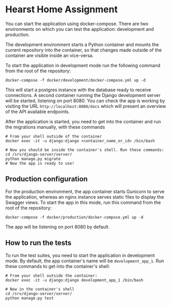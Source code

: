 # Hearst Home Assignment

You can start the application using docker-compose. There are two environments on which
you can test the application: development and production.

The development environment starts a Python container and mounts the current repository into the container,
so that changes made outside of the container are visible inside an vice-versa.

To start the application in development mode run the following command from the root of the repository:

```
docker-compose -f docker/development/docker-compose.yml up -d
```
This will start a postgres instance with the database ready to receive connections. A second
container running the Django development server will be started, listening on port 8080. You can check
the app is working by visiting the URL `http://localhost:8080/docs` which will present an overview of the
API available endpoints.

After the application is started, you need to get into the container and run the migrations manually,
with these commands

```
# From your shell outside of the container
docker exec -it -u django:django <container_name_or_id> /bin/bash

# Now you should be inside the container's shell. Run these commands:
cd /srv/django-server/server/
python manage.py migrate
# Now the app is ready to use!
```

## Production configuration

For the production environment, the app container starts Gunicorn to serve the application, whereas an nginx
instance serves static files to display the Swagger views. To start the app in this
mode, run this command from the root of the repository:

```
docker-compose -f docker/production/docker-compose.yml up -d
```

The app will be listening on port 8080 by default.


## How to run the tests

To run the test suites, you need to start the application in development mode. By default, the app container's
name will be `development_app_1`. Run these commands to get into the container's shell:

```
# From your shell outside the container:
docker exec -it -u django:django development_app_1 /bin/bash

# Now in the container's shell
cd /srv/django-server/server/
python manage.py test
```
